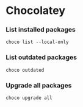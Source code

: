 # Chocolatey

### List installed packages
`choco list --local-only`

### List outdated packages
`choco outdated`

### Upgrade all packages
`choco upgrade all`